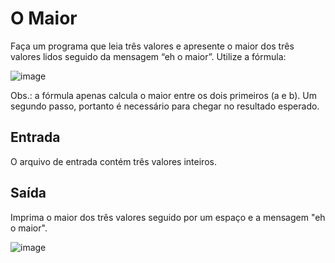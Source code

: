 # O Maior
Faça um programa que leia três valores e apresente o maior dos três valores lidos seguido da mensagem “eh o maior”. Utilize a fórmula:

![image](https://github.com/user-attachments/assets/a78733d7-c2fa-43ea-a0fa-8106c6a92a0a)


Obs.: a fórmula apenas calcula o maior entre os dois primeiros (a e b). Um segundo passo, portanto é necessário para chegar no resultado esperado.

## Entrada
O arquivo de entrada contém três valores inteiros.

## Saída
Imprima o maior dos três valores seguido por um espaço e a mensagem "eh o maior".

![image](https://github.com/user-attachments/assets/7dda1301-9e93-452d-bf49-af02c872ed8f)
